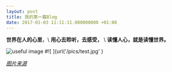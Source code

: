 ```yaml
---
layout: post
title: 我的第一篇Blog
date: 2017-01-03 11:11:11.000000000 +01:00
---
```


**世界在人的心里**，\\
**用心去聆听，去感受，** \\
**读懂人心，就是读懂世界。**

![useful image]({{https://misswrongwrong.github.io}}/pics/test.jpg)
#![ ](url('/pics/test.jpg' )


[*图片来源*](https://www.express.co.uk/pictures/pics/1939/Man-and-nature-meet) 


<!--

<a href="https://www.youtube.com/watch?v=_W5RvymhYlI" target="_blank"><img src="http://img.youtube.com/vi/YOUTUBE_VIDEO_ID_HERE/0.jpg" 
alt="IMAGE ALT TEXT HERE" width="240" height="180" border="10" /></a>

<a href="https://www.youtube.com/watch?v=1GN04W9lJMk"><img src="http://img.youtube.com/vi/YOUTUBE_VIDEO_ID_HERE/0.jpg" 
alt="IMAGE ALT TEXT HERE" width="240" height="180" border="10" /></a>


##read[cmd-markdown](https://www.zybuluo.com/mdeditor)

##read[jekyll-organization](http://jekyll.com.cn/docs/structure/)
-->


